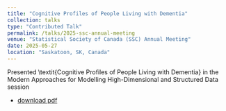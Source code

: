 ```yaml
---
title: "Cognitive Profiles of People Living with Dementia"
collection: talks
type: "Contributed Talk"
permalink: /talks/2025-ssc-annual-meeting
venue: "Statistical Society of Canada (SSC) Annual Meeting"
date: 2025-05-27 
location: "Saskatoon, SK, Canada"
---
```

Presented \textit{Cognitive Profiles of People Living with Dementia} in the Modern Approaches for Modelling High-Dimensional
and Structured Data session

* [download pdf](/files/slides/2025_ssc_presentation.pdf)